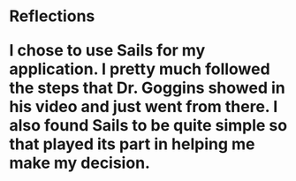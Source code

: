 <h1> Reflections

I chose to use Sails for my application. I pretty much followed the steps that Dr. Goggins showed in his video and just went from there. I also found Sails to be quite simple so that played its part in helping me make my decision. 

